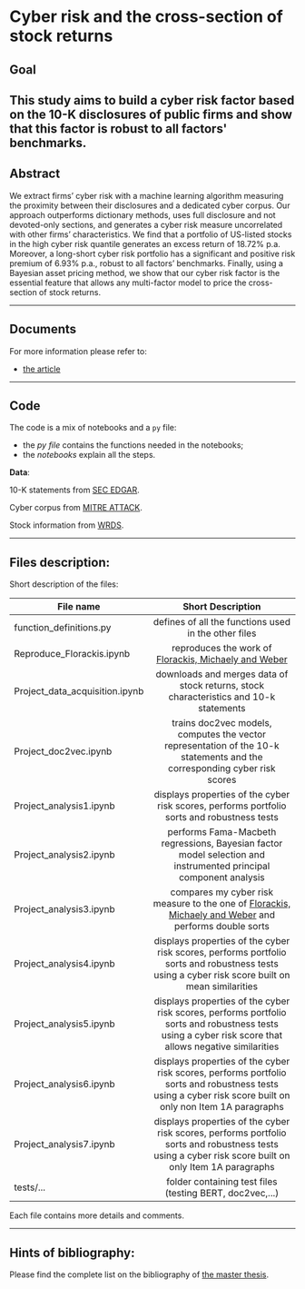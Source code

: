 Cyber risk and the cross-section of stock returns
=============================================

## Goal
This study aims to build a cyber risk factor based on the 10-K disclosures of public firms and show that this factor is robust to all factors' benchmarks.
------
## Abstract
We extract firms’ cyber risk with a machine learning algorithm measuring the proximity between their disclosures and a dedicated cyber corpus. Our approach outperforms dictionary methods, uses full disclosure and not devoted-only sections, and generates a cyber risk measure uncorrelated with other firms’ characteristics. We find that a portfolio of US-listed stocks in the high cyber risk quantile generates an excess return of 18.72% p.a. Moreover, a long-short cyber risk portfolio has a significant and positive risk premium of 6.93% p.a., robust to all factors’ benchmarks. Finally, using a Bayesian asset pricing method, we show that our cyber risk factor is the essential feature that allows any multi-factor model to price the cross-section of stock returns.

------
## Documents
For more information please refer to:
- [the article](Cyber_risk___article.pdf)


------
## Code

The code is a mix of notebooks and a `py` file: 
- the _py file_ contains the functions needed in the notebooks;
- the _notebooks_ explain all the steps.


**Data**:

10-K statements from [SEC EDGAR](https://www.sec.gov/edgar).

Cyber corpus from [MITRE ATTACK](https://attack.mitre.org/).

Stock information from [WRDS](https://wrds-www.wharton.upenn.edu/).


------
## Files description:

Short description of the files:

| File name        | Short Description  |  
| ------------- |:-------------:| 
| function_definitions.py | defines of all the functions used in the other files |
| Reproduce_Florackis.ipynb | reproduces the work of [Florackis, Michaely and Weber](https://papers.ssrn.com/sol3/papers.cfm?abstract_id=3767307)| 
| Project_data_acquisition.ipynb | downloads and merges data of stock returns, stock characteristics and 10-k statements |
| Project_doc2vec.ipynb | trains doc2vec models, computes the vector representation of the 10-k statements and the corresponding cyber risk scores|  
| Project_analysis1.ipynb | displays properties of the cyber risk scores, performs portfolio sorts and robustness tests|  
| Project_analysis2.ipynb | performs Fama-Macbeth regressions, Bayesian factor model selection and instrumented principal component analysis | 
| Project_analysis3.ipynb | compares my cyber risk measure to the one of [Florackis, Michaely and Weber](https://papers.ssrn.com/sol3/papers.cfm?abstract_id=3767307) and performs double sorts|
| Project_analysis4.ipynb | displays properties of the cyber risk scores, performs portfolio sorts and robustness tests using a cyber risk score built on mean similarities|
| Project_analysis5.ipynb | displays properties of the cyber risk scores, performs portfolio sorts and robustness tests using a cyber risk score that allows negative similarities|
| Project_analysis6.ipynb | displays properties of the cyber risk scores, performs portfolio sorts and robustness tests using a cyber risk score built on only non Item 1A paragraphs|
| Project_analysis7.ipynb | displays properties of the cyber risk scores, performs portfolio sorts and robustness tests using a cyber risk score built on only Item 1A paragraphs|
| tests/...  | folder containing test files (testing BERT, doc2vec,...) |


Each file contains more details and comments. 



------
## Hints of bibliography:

Please find the complete list on the bibliography of [the master thesis](Cyber_risk___article.pdf). 

